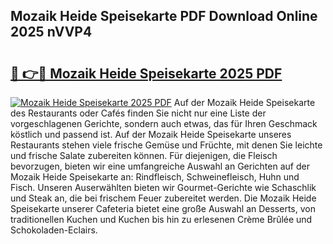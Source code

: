 ## Mozaik Heide Speisekarte PDF Download Online 2025 nVVP4

# <h2><a href="http://gc6ortd.nevu.top/?p=Mozaik+Heide+Speisekarte">🔗 👉🔴 Mozaik Heide Speisekarte 2025 PDF</a></h2>

[![Mozaik Heide Speisekarte 2025 PDF](https://i.imgur.com/dBaPXMq.png)](http://gc6ortd.nevu.top/?p=Mozaik+Heide+Speisekarte)
Auf der Mozaik Heide Speisekarte des Restaurants oder Cafés finden Sie nicht nur eine Liste der vorgeschlagenen Gerichte, sondern auch etwas, das für Ihren Geschmack köstlich und passend ist. Auf der Mozaik Heide Speisekarte unseres Restaurants stehen viele frische Gemüse und Früchte, mit denen Sie leichte und frische Salate zubereiten können. Für diejenigen, die Fleisch bevorzugen, bieten wir eine umfangreiche Auswahl an Gerichten auf der Mozaik Heide Speisekarte an: Rindfleisch, Schweinefleisch, Huhn und Fisch. Unseren Auserwählten bieten wir Gourmet-Gerichte wie Schaschlik und Steak an, die bei frischem Feuer zubereitet werden. Die Mozaik Heide Speisekarte unserer Cafeteria bietet eine große Auswahl an Desserts, von traditionellen Kuchen und Kuchen bis hin zu erlesenen Crème Brûlée und Schokoladen-Eclairs.
